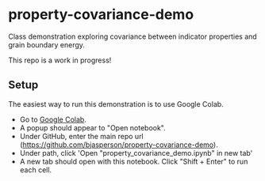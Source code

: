 # property-covariance-demo
Class demonstration exploring covariance between indicator properties and grain boundary energy.

This repo is a work in progress!

## Setup
The easiest way to run this demonstration is to use Google Colab.
- Go to [Google Colab](https://colab.research.google.com/). 
- A popup should appear to "Open notebook". 
- Under GitHub, enter the main repo url (https://github.com/bjasperson/property-covariance-demo). 
- Under path, click 'Open "property_covariance_demo.ipynb" in new tab'
- A new tab should open with this notebook. Click "Shift + Enter" to run each cell.
